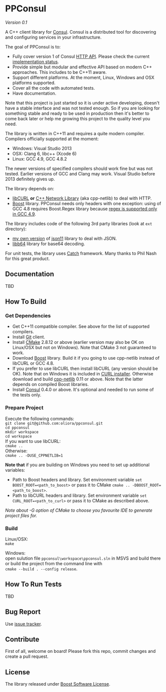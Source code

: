 # PPConsul

*Version 0.1*

A C++ client library for [Consul](http://consul.io). Consul is a distributed tool for discovering and configuring services in your infrastructure.

The goal of PPConsul is to:
* Fully cover version 1 of Consul [HTTP API](http://www.consul.io/docs/agent/http.html). Please check the current [implementation status](status.md).
* Provide simple but modular and effective API based on modern C++ approaches. This includes to be C++11 aware.
* Support different platforms. At the moment, Linux, Windows and OSX platforms supported.
* Cover all the code with automated tests.
* Have documentation.

Note that this project is just started so it is under active developing, doesn't have a stable interface and was not tested enough.
So if you are looking for something stable and ready to be used in production then it's better to come back later or help me growing this project to the quality level you need.

The library is written in C++11 and requires a quite modern compiler. Compilers officially supported at the moment:
* Windows: Visual Studio 2013
* OSX: Clang 6, libc++ (Xcode 6)
* Linux: GCC 4.9, GCC 4.8.2

The newer versions of specified compilers should work fine but was not tested. Earlier versions of GCC and Clang may work. Visual Studio before 2013 definitely gives up.

The library depends on:
* [libCURL](http://curl.haxx.se/libcurl/) **or** [C++ Network Library](http://cpp-netlib.org/) (aka cpp-netlib) to deal with HTTP.
* [Boost](http://www.boost.org/) library. PPConsul needs only headers with one exception: using of GCC 4.8 requires Boost.Regex library because [regex is supported only in GCC 4.9](https://gcc.gnu.org/bugzilla/show_bug.cgi?id=53631).

The library includes code of the following 3rd party libraries (look at `ext` directory): 
* [my own version](https://github.com/oliora/json11) of [json11](https://github.com/dropbox/json11) library to deal with JSON.
* [libb64](http://libb64.sourceforge.net/) library for base64 decoding.

For unit tests, the library uses [Catch](https://github.com/philsquared/Catch) framework. Many thanks to Phil Nash for this great product.

## Documentation
TBD

## How To Build

### Get Dependencies
* Get C++11 compatible compiler. See above for the list of supported compilers.
* Install [Git](http://git-scm.com/) client.
* Install [CMake](http://www.cmake.org/) 2.8.12 or above (earlier version may also be OK on Linux/OSX but not on Windows). Note that CMake 3 not guaranteed to work.
* Download [Boost](http://www.boost.org/) library. Build it if you going to use cpp-netlib instead of libCURL or GCC 4.8.
* If you prefer to use libCURL then install libCURL (any version should be OK). Note that on Windows it is included in [CURL installer](http://curl.haxx.se/download.html).
Otherwise download and build [cpp-netlib](http://cpp-netlib.org/) 0.11 or above. Note that the latter depends on compiled Boost libraries.
* Install [Consul](http://consul.io) 0.4.0 or above. It's optional and needed to run some of the tests only.

### Prepare Project

Execute the following commands:  
`git clone git@github.com:oliora/ppconsul.git`  
`cd ppconsul`  
`mkdir workspace`  
`cd workspace`  
If you want to use libCURL:  
`cmake ..`  
Otherwise:  
`cmake .. -DUSE_CPPNETLIB=1`

**Note that** if you are building on Windows you need to set up additional variables:
* Path to Boost headers and library.
  Set environment variable `set BOOST_ROOT=<path_to_boost>` or pass it to CMake `cmake .. -DBOOST_ROOT=<path_to_boost>`.
* Path to libCURL headers and library.
  Set environment variable `set CURL_ROOT=<path_to_curl>` or pass it to CMake as described above.

*Note about -G option of CMake to choose you favourite IDE to generate project files for.*

### Build

Linux/OSX:  
`make`  

Windows:  
open sulution file `ppconsul\workspace\ppconsul.sln` in MSVS and build there or build the project from the command line with  
`cmake --build . --config release`.

## How To Run Tests
TBD

## Bug Report
Use [issue tracker](https://github.com/oliora/ppconsul/issues).

## Contribute
First of all, welcome on board! Please fork this repo, commit changes and create a pull request.

## License
The library released under [Boost Software License](http://www.boost.org/LICENSE_1_0.txt).
